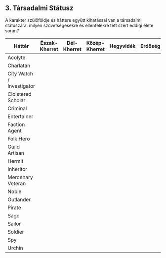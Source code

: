 ## 3. Társadalmi Státusz

A karakter szülőföldje és háttere együtt kihatással van a társadalmi státuszára: milyen szövetségesekre és ellenfelekre tett szert eddigi élete során?

| Háttér | Észak-Kherret | Dél-Kherret | Közép-Kherret | Hegyvidék | Erdőség | Tengerpart | Szigetvilág | Nyugati Part |
| ------ | ------------- | ----------- | ------------- | --------- | ------- | ---------- | ----------- | ------------ |
Acolyte | | | | | | | | |
Charlatan | | | | | | | | |
City Watch / Investigator | | | | | | | | |
Cloistered Scholar | | | | | | | | |
Criminal | | | | | | | | |
Entertainer | | | | | | | | |
Faction Agent | | | | | | | | |
Folk Hero | | | | | | | | |
Guild Artisan | | | | | | | | |
Hermit | | | | | | | | |
Inheritor | | | | | | | | |
Mercenary Veteran | | | | | | | | |
Noble | | | | | | | | |
Outlander | | | | | | | | |
Pirate | | | | | | | | |
Sage | | | | | | | | |
Sailor | | | | | | | | |
Soldier | | | | | | | | |
Spy | | | | | | | | |
Urchin | | | | | | | | |
